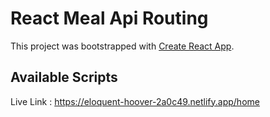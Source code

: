 # React Meal Api Routing

This project was bootstrapped with [Create React App](https://github.com/facebook/create-react-app).

## Available Scripts

Live Link : https://eloquent-hoover-2a0c49.netlify.app/home

